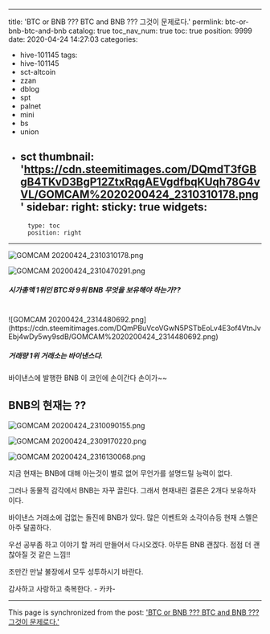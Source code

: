 
---
title: 'BTC or BNB ???  BTC and BNB ???  그것이 문제로다.'
permlink: btc-or-bnb-btc-and-bnb
catalog: true
toc_nav_num: true
toc: true
position: 9999
date: 2020-04-24 14:27:03
categories:
- hive-101145
tags:
- hive-101145
- sct-altcoin
- zzan
- dblog
- spt
- palnet
- mini
- bs
- union
- sct
thumbnail: 'https://cdn.steemitimages.com/DQmdT3fGBgB4TKvD3BgP12ZtxRqgAEVgdfbqKUqh78G4vVL/GOMCAM%2020200424_2310310178.png'
sidebar:
    right:
        sticky: true
widgets:
    -
        type: toc
        position: right
---


![GOMCAM 20200424_2310310178.png](https://cdn.steemitimages.com/DQmdT3fGBgB4TKvD3BgP12ZtxRqgAEVgdfbqKUqh78G4vVL/GOMCAM%2020200424_2310310178.png)

![GOMCAM 20200424_2310470291.png](https://cdn.steemitimages.com/DQmY4AQWf8DSePLDAPV5X7gZftfBw4UkGoEraAF6ew3fK2B/GOMCAM%2020200424_2310470291.png)

##### 시가총액 1위인 BTC와 9위 BNB 무엇을 보유해야 하는가??
<br>
![GOMCAM 20200424_2314480692.png](https://cdn.steemitimages.com/DQmPBuVcoVGwN5PSTbEoLv4E3of4VtnJvEbj4wDy5wy9sdB/GOMCAM%2020200424_2314480692.png)

##### 거래량 1위 거래소는 바이낸스다. 
바이낸스에 발행한 BNB 이 코인에 손이간다 손이가~~


## BNB의 현재는 ??

![GOMCAM 20200424_2310090155.png](https://cdn.steemitimages.com/DQmNRne9wR57buVjJcFSFQbTcR3T9RA7k7VrgLVPw9ECLMA/GOMCAM%2020200424_2310090155.png)

![GOMCAM 20200424_2309170220.png](https://cdn.steemitimages.com/DQmURHiN5Ds4igN2KH3ASYyrqP8dywmTsYYxoe4E28idLHd/GOMCAM%2020200424_2309170220.png)

![GOMCAM 20200424_2316130068.png](https://cdn.steemitimages.com/DQmZKAMPZ8UsytCrLaXUkSB6oseWMJ2bq1DZbMMkJ18ZxWg/GOMCAM%2020200424_2316130068.png)

지금 현재는 BNB에 대해 아는것이 별로 없어
무언가를 설명드릴 능력이 없다. 

그러나 동물적 감각에서 BNB는 자꾸 끌린다. 
그래서 현재내린 결론은 2개다 보유하자이다. 

바이낸스 거래소에  겁없는 돌진에 BNB가 있다. 
많은 이벤트와 소각이슈등 현재 스멜은 아주 달콤하다.

우선 공부좀 하고 이야기 할 꺼리 만들어서 다시오겠다. 
아무튼 BNB 괜찮다.  점점 더 괜찮아질 것 같은 느낌!!

조만간 만날 불장에서 모두 성투하시기 바란다. 

감사하고 사랑하고 축복한다.  - 카카-

- - -

This page is synchronized from the post: ['BTC or BNB ???  BTC and BNB ???  그것이 문제로다.'](https://steemit.com/@kibumh/btc-or-bnb-btc-and-bnb)
